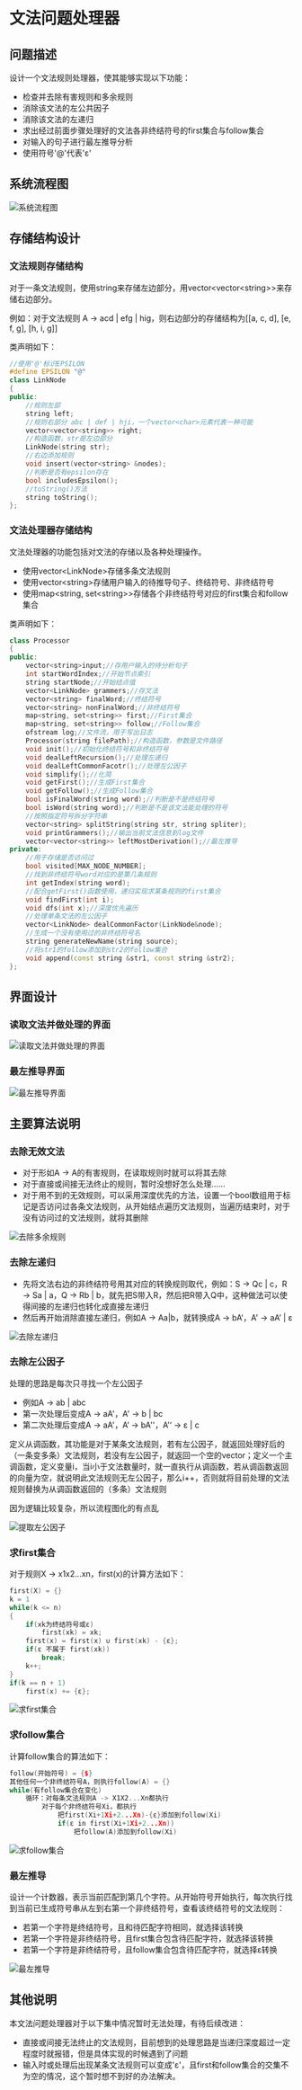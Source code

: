 # 文法问题处理器

## 问题描述

设计一个文法规则处理器，使其能够实现以下功能：

+ 检查并去除有害规则和多余规则
+ 消除该文法的左公共因子
+ 消除该文法的左递归
+ 求出经过前面步骤处理好的文法各非终结符号的first集合与follow集合
+ 对输入的句子进行最左推导分析
+ 使用符号'@'代表'ε'



## 系统流程图

![系统流程图](https://gitee.com/dzcgood/img-bed/raw/master/img/%E6%B5%81%E7%A8%8B%E5%9B%BE.jpg)



## 存储结构设计

### 文法规则存储结构

对于一条文法规则，使用string来存储左边部分，用vector\<vector\<string\>\>来存储右边部分。

例如：对于文法规则 A -> acd | efg | hig，则右边部分的存储结构为[[a, c, d], [e, f, g], [h, i, g]]

类声明如下：

```c++
//使用'@'标识EPSILON
#define EPSILON "@"
class LinkNode
{
public:
    //规则左部
    string left;
    //规则右部分 abc | def | hji，一个vector<char>元素代表一种可能
    vector<vector<string>> right;
    //构造函数，str是左边部分
    LinkNode(string str);
    //右边添加规则
    void insert(vector<string> &nodes);
    //判断是否有epsilon存在
    bool includesEpsilon();
    //toString()方法
    string toString();
};
```



### 文法处理器存储结构

文法处理器的功能包括对文法的存储以及各种处理操作。

+ 使用vector\<LinkNode>存储多条文法规则
+ 使用vector\<string>存储用户输入的待推导句子、终结符号、非终结符号
+ 使用map<string, set<string\>\>存储各个非终结符号对应的first集合和follow集合

类声明如下：

```c++
class Processor
{
public:
    vector<string>input;//存用户输入的待分析句子
    int startWordIndex;//开始节点索引    
    string startNode;//开始结点值   
    vector<LinkNode> grammers;//存文法   
    vector<string> finalWord;//终结符号
    vector<string> nonFinalWord;//非终结符号   
    map<string, set<string>> first;//First集合   
    map<string, set<string>> follow;//Follow集合   
    ofstream log;//文件流，用于写出日志   
    Processor(string filePath);//构造函数，参数是文件路径 
    void init();//初始化终结符号和非终结符号    
    void dealLeftRecursion();//处理左递归   
    void dealLeftCommonFacotr();//处理左公因子 
    void simplify();//化简 
    void getFirst();//生成First集合   
    void getFollow();//生成Follow集合   
    bool isFinalWord(string word);//判断是不是终结符号  
    bool isWord(string word);//判断是不是该文法能处理的符号
    //按照指定符号拆分字符串
    vector<string> splitString(string str, string spliter);  
    void printGrammers();//输出当前文法信息到log文件   
    vector<vector<string>> leftMostDerivation();//最左推导
private:
    //用于存储是否访问过
    bool visited[MAX_NODE_NUMBER];
    //找到非终结符号word对应的是第几条规则
    int getIndex(string word);
    //配合getFirst()函数使用，递归实现求某条规则的first集合
    void findFirst(int i);
    void dfs(int x);//深度优先遍历
    //处理单条文法的左公因子
    vector<LinkNode> dealCommonFactor(LinkNode&node);
    //生成一个没有使用过的非终结符号名
    string generateNewName(string source);
    //将str1的follow添加到str2的follow集合
    void append(const string &str1, const string &str2);
};

```



## 界面设计

### 读取文法并做处理的界面

![读取文法并做处理的界面](https://gitee.com/dzcgood/img-bed/raw/master/img/image-20211126170426459.png)



### 最左推导界面

![最左推导界面](https://gitee.com/dzcgood/img-bed/raw/master/img/image-20211126170501759.png)



## 主要算法说明

### 去除无效文法

+ 对于形如A -> A的有害规则，在读取规则时就可以将其去除
+ 对于直接或间接无法终止的规则，暂时没想好怎么处理……
+ 对于用不到的无效规则，可以采用深度优先的方法，设置一个bool数组用于标记是否访问过各条文法规则，从开始结点遍历文法规则，当遍历结束时，对于没有访问过的文法规则，就将其删除

![去除多余规则](https://gitee.com/dzcgood/img-bed/raw/master/img/%E5%8E%BB%E9%99%A4%E5%A4%9A%E4%BD%99%E8%A7%84%E5%88%99.jpg)



### 去除左递归

+ 先将文法右边的非终结符号用其对应的转换规则取代，例如：S -> Qc | c，R -> Sa | a，Q -> Rb | b，就先把S带入R，然后把R带入Q中，这种做法可以使得间接的左递归也转化成直接左递归
+ 然后再开始消除直接左递归，例如A -> Aa|b，就转换成A -\> bA‘，A' -> aA’ | ε

![去除左递归](https://gitee.com/dzcgood/img-bed/raw/master/img/%E5%8E%BB%E9%99%A4%E5%B7%A6%E9%80%92%E5%BD%92.jpg)



### 去除左公因子

处理的思路是每次只寻找一个左公因子

+ 例如A -> ab | abc
+ 第一次处理后变成A -> aA'，A' -> b | bc
+ 第二次处理后变成A -> aA'，A‘ -> bA''，A’‘ -> ε | c

定义从调函数，其功能是对于某条文法规则，若有左公因子，就返回处理好后的（一条变多条）文法规则，若没有左公因子，就返回一个空的vector；定义一个主调函数，定义变量i，当i小于文法数量时，就一直执行从调函数，若从调函数返回的向量为空，就说明此文法规则无左公因子，那么i++，否则就将目前处理的文法规则替换为从调函数返回的（多条）文法规则

因为逻辑比较复杂，所以流程图化的有点乱

![提取左公因子](https://gitee.com/dzcgood/img-bed/raw/master/img/%E6%8F%90%E5%8F%96%E5%B7%A6%E5%85%AC%E5%9B%A0%E5%AD%90.jpg)



### 求first集合

对于规则X -> x1x2...xn，first(x)的计算方法如下：

```c++
first(X) = {}
k = 1
while(k <= n)
{
	if(xk为终结符号或ε)
        first(xk) = xk;
    first(x) = first(x) ∪ first(xk) - {ε};
    if(ε 不属于 first(xk))
        break;
    k++;
} 
if(k == n + 1)
    first(x) += {ε};
```

![求first集合](https://gitee.com/dzcgood/img-bed/raw/master/img/%E6%B1%82first%E9%9B%86%E5%90%88.jpg)



### 求follow集合

计算follow集合的算法如下：

```c++
follow(开始符号) = {$}
其他任何一个非终结符号A，则执行follow(A) = {}
while(有follow集合在变化)
    循环：对每条文法规则A -> X1X2...Xn都执行
    	对于每个非终结符号Xi，都执行
    		把first(Xi+1Xi+2...Xn)-{ε}添加到follow(Xi)
    		if(ε in first(Xi+1Xi+2...Xn))
                把follow(A)添加到follow(Xi)
```

![求follow集合](https://gitee.com/dzcgood/img-bed/raw/master/img/%E6%B1%82follow%E9%9B%86%E5%90%88.jpg)



### 最左推导

设计一个计数器，表示当前匹配到第几个字符。从开始符号开始执行，每次执行找到当前已生成符号串从左到右第一个非终结符号，查看该终结符号的文法规则：

+ 若第一个字符是终结符号，且和待匹配字符相同，就选择该转换
+ 若第一个字符是非终结符号，且first集合包含待匹配字符，就选择该转换
+ 若第一个字符是非终结符号，且follow集合包含待匹配字符，就选择ε转换

![最左推导](https://gitee.com/dzcgood/img-bed/raw/master/img/%E6%9C%80%E5%B7%A6%E6%8E%A8%E5%AF%BC.jpg)



## 其他说明

本文法问题处理器对于以下集中情况暂时无法处理，有待后续改进：

+ 直接或间接无法终止的文法规则，目前想到的处理思路是当递归深度超过一定程度时就报错，但是具体实现的时候遇到了问题
+ 输入时或处理后出现某条文法规则可以变成'ε'，且first和follow集合的交集不为空的情况，这个暂时想不到好的办法解决。